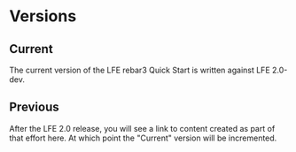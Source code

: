 # Versions

## Current

The current version of the LFE rebar3 Quick Start is written against LFE 2.0-dev.

## Previous

After the LFE 2.0 release, you will see a link to content created as part of that effort here. At which point the "Current" version will be incremented.
